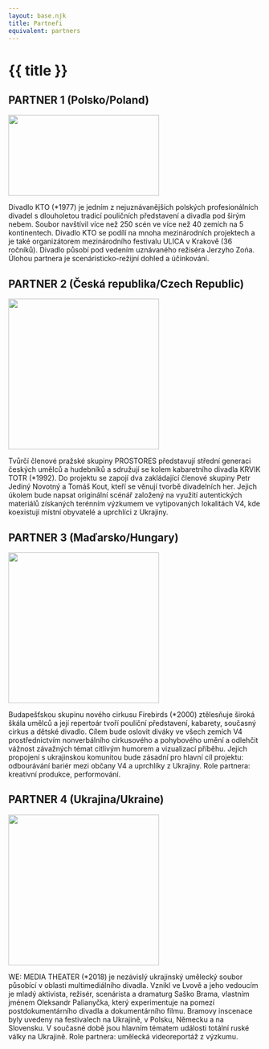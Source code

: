 ```yaml
---
layout: base.njk
title: Partneři
equivalent: partners
---
```


# {{ title }}

## PARTNER 1 (Polsko/Poland)

[<img src="/img/partners/kto-teater-pl.png" width="300" height="161">](https://teatrkto.pl/)

Divadlo KTO (*1977) je jedním z nejuznávanějších polských profesionálních divadel s dlouholetou tradicí pouličních představení a divadla pod širým nebem. Soubor navštívil více než 250 scén ve více než 40 zemích na 5 kontinentech. Divadlo KTO se podílí na mnoha mezinárodních projektech a je také organizátorem mezinárodního festivalu ULICA v Krakově (36 ročníků). Divadlo působí pod vedením uznávaného režiséra Jerzyho Zońa. Úlohou partnera je scenáristicko-režijní dohled a účinkování.



## PARTNER 2 (Česká republika/Czech Republic)

[<img src="/img/partners/krvik-totr-cz.png" width="300" height="300">](https://krviktotr.cz/)

Tvůrčí členové pražské skupiny PROSTORES představují střední generaci českých umělců a hudebníků a sdružují se kolem kabaretního divadla KRVIK TOTR (*1992). Do projektu se zapojí dva zakládající členové skupiny Petr Jediný Novotný a Tomáš Kout, kteří se věnují tvorbě divadelních her. Jejich úkolem bude napsat originální scénář založený na využití autentických materiálů získaných terénním výzkumem ve vytipovaných lokalitách V4, kde koexistují místní obyvatelé a uprchlíci z Ukrajiny. 



## PARTNER 3 (Maďarsko/Hungary)

[<img src="/img/partners/firebirds-hu.png" width="300" height="300">](https://firebirds.hu/)

Budapešťskou skupinu nového cirkusu Firebirds (*2000) ztělesňuje široká škála umělců a její repertoár tvoří pouliční představení, kabarety, současný cirkus a dětské divadlo. Cílem bude oslovit diváky ve všech zemích V4 prostřednictvím nonverbálního cirkusového a pohybového umění a odlehčit vážnost závažných témat citlivým humorem a vizualizací příběhu. Jejich propojení s ukrajinskou komunitou bude zásadní pro hlavní cíl projektu: odbourávání bariér mezi občany V4 a uprchlíky z Ukrajiny. Role partnera: kreativní produkce, performování.


## PARTNER 4 (Ukrajina/Ukraine)

[<img src="/img/partners/we-media-theater-ua.png" width="300" height="300">](https://www.facebook.com/WEmediatheater)

WE: MEDIA THEATER (*2018) je nezávislý ukrajinský umělecký soubor působící v oblasti multimediálního divadla. Vznikl ve Lvově a jeho vedoucím je mladý aktivista, režisér, scenárista a dramaturg Saško Brama, vlastním jménem Oleksandr Palianyčka, který experimentuje na pomezí postdokumentárního divadla a dokumentárního filmu. Bramovy inscenace byly uvedeny na festivalech na Ukrajině, v Polsku, Německu a na Slovensku. V současné době jsou hlavním tématem události totální ruské války na Ukrajině. Role partnera: umělecká videoreportáž z výzkumu.

